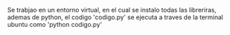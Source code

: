 Se trabjao en un entorno virtual,  en el cual se instalo todas las libreriras, ademas de python, el codigo 'codigo.py' se ejecuta a traves de la terminal ubuntu como 'python codigo.py'
